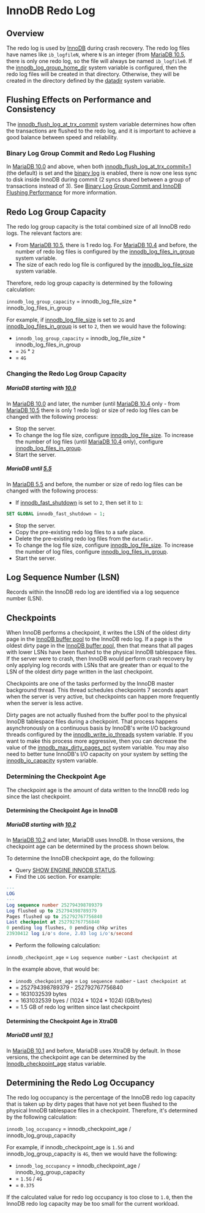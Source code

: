 # InnoDB Redo Log

## Overview

The redo log is used by [InnoDB](/columns-storage-engines-and-plugins/storage-engines/innodb) during crash recovery. The redo log files have names like `ib_logfileN`, where `N` is an integer (from [MariaDB 10.5](/kb/en/what-is-mariadb-105/), there is only one redo log, so the file will always be named `ib_logfile0`. If the [innodb_log_group_home_dir](/kb/en/innodb-system-variables/#innodb_log_group_home_dir) system variable is configured, then the redo log files will be created in that directory. Otherwise, they will be created in the directory defined by the [datadir](/kb/en/server-system-variables/#datadir) system variable.

## Flushing Effects on Performance and Consistency

The [innodb_flush_log_at_trx_commit](/kb/en/innodb-system-variables/#innodb_flush_log_at_trx_commit) system variable determines how often the transactions are flushed to the redo log, and it is important to achieve a good balance between speed and reliability.

### Binary Log Group Commit and Redo Log Flushing

In [MariaDB 10.0](/kb/en/what-is-mariadb-100/) and above, when both [innodb_flush_log_at_trx_commit=1](/kb/en/innodb-system-variables/#innodb_flush_log_at_trx_commit) (the default) is set and the [binary log](/mariadb-administration/server-monitoring-logs/binary-log) is enabled, there is now one less sync to disk inside InnoDB during commit (2 syncs shared between a group of transactions instead of 3). See [Binary Log Group Commit and InnoDB Flushing Performance](/columns-storage-engines-and-plugins/storage-engines/innodb/binary-log-group-commit-and-innodb-flushing-performance) for more information.

## Redo Log Group Capacity

The redo log group capacity is the total combined size of all InnoDB redo logs. The relevant factors are:

- From [MariaDB 10.5](/kb/en/what-is-mariadb-105/), there is 1 redo log. For [MariaDB 10.4](/kb/en/what-is-mariadb-104/) and before, the number of redo log files is configured by the [innodb_log_files_in_group](/kb/en/innodb-system-variables/#innodb_log_files_in_group) system variable.
- The size of each redo log file is configured by the [innodb_log_file_size](/kb/en/innodb-system-variables/#innodb_log_file_size) system variable.

Therefore, redo log group capacity is determined by the following calculation:

`innodb_log_group_capacity` =  <a undefined>innodb_log_file_size</a> * <a undefined>innodb_log_files_in_group</a>

For example, if [innodb_log_file_size](/kb/en/innodb-system-variables/#innodb_log_file_size) is set to `2G` and [innodb_log_files_in_group](/kb/en/innodb-system-variables/#innodb_log_files_in_group) is set to `2`, then we would have the following:

- `innodb_log_group_capacity` =  <a undefined>innodb_log_file_size</a> * <a undefined>innodb_log_files_in_group</a>
- = `2G` * `2`
- = `4G`

### Changing the Redo Log Group Capacity

##### MariaDB starting with [10.0](/kb/en/what-is-mariadb-100/)

In [MariaDB 10.0](/kb/en/what-is-mariadb-100/) and later, the number (until [MariaDB 10.4](/kb/en/what-is-mariadb-104/) only - from [MariaDB 10.5](/kb/en/what-is-mariadb-105/) there is only 1 redo log) or size of redo log files can be changed with the following process:

- Stop the server.
- To change the log file size, configure [innodb_log_file_size](/kb/en/innodb-system-variables/#innodb_log_file_size). To increase the number of log files (until [MariaDB 10.4](/kb/en/what-is-mariadb-104/) only), configure [innodb_log_files_in_group](/kb/en/innodb-system-variables/#innodb_log_files_in_group).
- Start the server.

##### MariaDB until [5.5](/kb/en/what-is-mariadb-55/)

In [MariaDB 5.5](/kb/en/what-is-mariadb-55/) and before, the number or size of redo log files can be changed with the following process:

- If [innodb_fast_shutdown](/kb/en/innodb-system-variables/#innodb_fast_shutdown) is set to `2`, then set it to `1`:

```sql
SET GLOBAL innodb_fast_shutdown = 1;
```

- Stop the server.
- Copy the pre-existing redo log files to a safe place.
- Delete the pre-existing redo log files from the `datadir`.
- To change the log file size, configure [innodb_log_file_size](/kb/en/innodb-system-variables/#innodb_log_file_size). To increase the number of log files, configure [innodb_log_files_in_group](/kb/en/innodb-system-variables/#innodb_log_files_in_group).
- Start the server.

## Log Sequence Number (LSN)

Records within the InnoDB redo log are identified via a log sequence number (LSN).

## Checkpoints

When InnoDB performs a checkpoint, it writes the LSN of the oldest dirty page in the [InnoDB buffer pool](/columns-storage-engines-and-plugins/storage-engines/innodb/innodb-buffer-pool) to the InnoDB redo log. If a page is the oldest dirty page in the  [InnoDB buffer pool](/columns-storage-engines-and-plugins/storage-engines/innodb/innodb-buffer-pool), then that means that all pages with lower LSNs have been flushed to the physical InnoDB tablespace files. If the server were to crash, then InnoDB would perform crash recovery by only applying log records with LSNs that are greater than or equal to the LSN of the oldest dirty page written in the last checkpoint.

Checkpoints are one of the tasks performed by the InnoDB master background thread. This thread schedules checkpoints 7 seconds apart when the server is very active, but checkpoints can happen more frequently when the server is less active.

Dirty pages are not actually flushed from the buffer pool to the physical InnoDB tablespace files during a checkpoint. That process happens asynchronously on a continuous basis by InnoDB's write I/O background threads configured by the [innodb_write_io_threads](/kb/en/innodb-system-variables/#innodb_write_io_threads) system variable. If you want to make this process more aggressive, then you can decrease the value of the [innodb_max_dirty_pages_pct](/kb/en/innodb-system-variables/#innodb_max_dirty_pages_pct) system variable. You may also need to better tune InnoDB's I/O capacity on your system by setting the [innodb_io_capacity](/kb/en/innodb-system-variables/#innodb_io_capacity) system variable.

### Determining the Checkpoint Age

The checkpoint age is the amount of data written to the InnoDB redo log since the last checkpoint.

#### Determining the Checkpoint Age in InnoDB

##### MariaDB starting with [10.2](/kb/en/what-is-mariadb-102/)

In [MariaDB 10.2](/kb/en/what-is-mariadb-102/) and later, MariaDB uses InnoDB. In those versions, the checkpoint age can be determined by the process shown below.

To determine the InnoDB checkpoint age, do the following:

- Query [SHOW ENGINE INNODB STATUS](/sql-statements-structure/sql-statements/administrative-sql-statements/show/show-engine-innodb-status).
- Find the `LOG` section. For example:

```sql
---
LOG
---
Log sequence number 252794398789379
Log flushed up to 252794398789379
Pages flushed up to 252792767756840
Last checkpoint at 252792767756840
0 pending log flushes, 0 pending chkp writes
23930412 log i/o's done, 2.03 log i/o's/second
```

- Perform the following calculation:

`innodb_checkpoint_age` = `Log sequence number` - `Last checkpoint at`

In the example above, that would be:

- `innodb_checkpoint_age` = `Log sequence number` - `Last checkpoint at`
- = 252794398789379 - 252792767756840
- = 1631032539 bytes
- = 1631032539 byes / (1024 * 1024 * 1024) (GB/bytes)
- = 1.5 GB of redo log written since last checkpoint

#### Determining the Checkpoint Age in XtraDB

##### MariaDB until [10.1](/kb/en/what-is-mariadb-101/)

In [MariaDB 10.1](/kb/en/what-is-mariadb-101/) and before, MariaDB uses XtraDB by default. In those versions, the checkpoint age can be determined by the [Innodb_checkpoint_age](/kb/en/innodb-status-variables/#innodb_checkpoint_age) status variable.

## Determining the Redo Log Occupancy

The redo log occupancy is the percentage of the InnoDB redo log capacity that is taken up by dirty pages that have not yet been flushed to the physical InnoDB tablespace files in a checkpoint. Therefore, it's determined by the following calculation:

`innodb_log_occupancy` = <a undefined>innodb_checkpoint_age</a> / <a undefined>innodb_log_group_capacity</a>

For example, if <a undefined>innodb_checkpoint_age</a> is `1.5G` and <a undefined>innodb_log_group_capacity</a> is `4G`, then we would have the following:

- `innodb_log_occupancy` = <a undefined>innodb_checkpoint_age</a> / <a undefined>innodb_log_group_capacity</a>
- = `1.5G` / `4G`
- = `0.375`

If the calculated value for redo log occupancy is too close to `1.0`, then the InnoDB redo log capacity may be too small for the current workload.